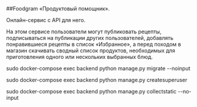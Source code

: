 ##Foodgram
«Продуктовый помощник».

Онлайн-сервис c API для него.

На этом сервисе пользователи могут публиковать рецепты,
подписываться на публикации других пользователей,
добавлять понравившиеся рецепты в список «Избранное»,
а перед походом в магазин скачивать сводный список продуктов,
необходимых для приготовления одного или нескольких выбранных блюд.


sudo docker-compose exec backend python manage.py migrate --noinput

sudo docker-compose exec backend python manage.py createsuperuser

sudo docker-compose exec backend python manage.py collectstatic --no-input




